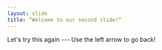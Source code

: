 ```yaml
---
layout: slide
title: “Welcome to our second slide!”
---
```

Let's try this again --- 
Use the left arrow to go back!
